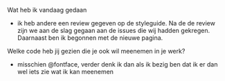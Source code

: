 Wat heb ik vandaag gedaan 
- ik heb andere een review gegeven op de styleguide. Na de de review zijn we aan de slag gegaan aan de issues die wij hadden gekregen. Daarnaast ben ik begonnen met de nieuwe pagina. 

Welke code heb jij gezien die je ook wil meenemen in je werk?
- misschien @fontface, verder denk ik dan als ik bezig ben dat ik er dan wel iets zie wat ik kan meenemen